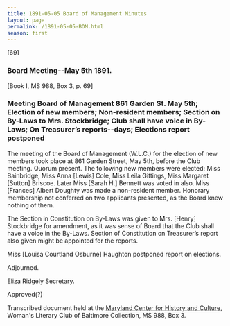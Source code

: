 ```yaml
---
title: 1891-05-05 Board of Management Minutes
layout: page
permalink: /1891-05-05-BOM.html
season: first
---
```


<style>
    #maincontent{
        font-size:1.4em;
    }
</style>
[69]

### Board Meeting--May 5th 1891.
[Book I, MS 988, Box 3, p. 69]

### Meeting Board of Management 861 Garden St. May 5th; Election of new members; Non-resident members; Section on By-Laws to Mrs. Stockbridge; Club shall have voice in By-Laws; On Treasurer’s reports--days; Elections report postponed

The meeting of the Board of Management (W.L.C.) for the election of new members took place at 861 Garden Street, May 5th, before the Club meeting. Quorum present. The following new members were elected: Miss Bainbridge, Miss Anna [Lewis] Cole, Miss Leila Gittings, Miss Margaret [Sutton] Briscoe. Later Miss [Sarah H.] Bennett was voted in also. Miss [Frances] Albert Doughty was made a non-resident member. Honorary membership not conferred on two applicants presented, as the Board knew nothing of them.

The Section in Constitution on By-Laws was given to Mrs. [Henry] Stockbridge for amendment, as it was sense of Board that the Club shall have a voice in the By-Laws. Section of Constitution on Treasurer’s report also given might be appointed for the reports.

Miss [Louisa Courtland Osburne] Haughton postponed report on elections.

Adjourned.

Eliza Ridgely
Secretary.

Approved(?)

Transcribed document held at the [Maryland Center for History and Culture](http://mdhs.org/), Woman's Literary Club of Baltimore Collection, MS 988, Box 3. 